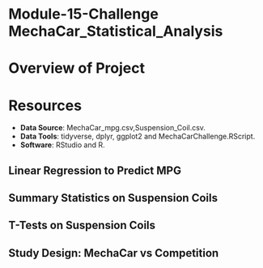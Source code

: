# Module-15-Challenge  MechaCar_Statistical_Analysis
# Overview of Project #


# Resources #
- **Data Source**: MechaCar_mpg.csv,Suspension_Coil.csv.<br>
- **Data Tools**: tidyverse, dplyr, ggplot2 and MechaCarChallenge.RScript.<br>
- **Software**: RStudio and R.

## Linear Regression to Predict MPG


## Summary Statistics on Suspension Coils


## T-Tests on Suspension Coils

## Study Design: MechaCar vs Competition

